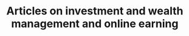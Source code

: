 ---
title: "Articles on investment and wealth management and online earning"
keywords: ["Investment and Financial Management", "Family Financial Planning", "Index Investment", "Fund", "Stocks", "Bonds", "Trading System", "Arbitrage", "Broad Market Index", "Securities Analysis", "Net Earning "," Internet Marketing "," Affliate "," Media Buy "," SEO "]
description: "A series of articles on investment and wealth management and online earning, which teach you how to carry out home financial planning, fixed index investment, basic knowledge of fund stock bonds, investment strategy selection, arbitrage techniques, backtesting of trading system design, technical analysis of the stock market, and online money making , Affiliate, Media Buy and some SEO tips, etc."
---